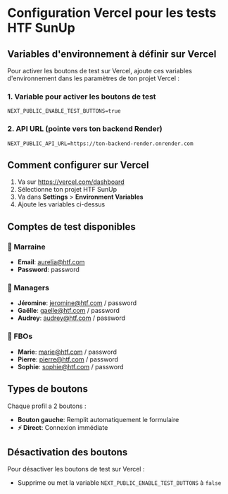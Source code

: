# Configuration Vercel pour les tests HTF SunUp

## Variables d'environnement à définir sur Vercel

Pour activer les boutons de test sur Vercel, ajoute ces variables d'environnement dans les paramètres de ton projet Vercel :

### 1. Variable pour activer les boutons de test

```
NEXT_PUBLIC_ENABLE_TEST_BUTTONS=true
```

### 2. API URL (pointe vers ton backend Render)

```
NEXT_PUBLIC_API_URL=https://ton-backend-render.onrender.com
```

## Comment configurer sur Vercel

1. Va sur https://vercel.com/dashboard
2. Sélectionne ton projet HTF SunUp
3. Va dans **Settings** > **Environment Variables**
4. Ajoute les variables ci-dessus

## Comptes de test disponibles

### 👑 Marraine

- **Email**: aurelia@htf.com
- **Password**: password

### 👥 Managers

- **Jéromine**: jeromine@htf.com / password
- **Gaëlle**: gaelle@htf.com / password
- **Audrey**: audrey@htf.com / password

### 🎯 FBOs

- **Marie**: marie@htf.com / password
- **Pierre**: pierre@htf.com / password
- **Sophie**: sophie@htf.com / password

## Types de boutons

Chaque profil a 2 boutons :

- **Bouton gauche**: Remplit automatiquement le formulaire
- **⚡ Direct**: Connexion immédiate

## Désactivation des boutons

Pour désactiver les boutons de test sur Vercel :

- Supprime ou met la variable `NEXT_PUBLIC_ENABLE_TEST_BUTTONS` à `false`
